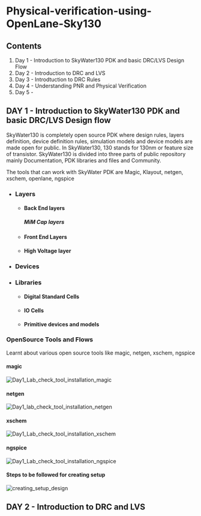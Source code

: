 
# Physical-verification-using-OpenLane-Sky130

## Contents
  1. Day 1 - Introduction to SkyWater130 PDK and basic DRC/LVS Design Flow
  2. Day 2 - Introduction to DRC and LVS
  3. Day 3 - Introdtuction to DRC Rules
  4. Day 4 - Understanding PNR and Physical Verification
  5. Day 5 - 

## DAY 1 - Introduction to SkyWater130 PDK and basic DRC/LVS Design flow

SkyWater130 is completely open source PDK where design rules, layers definition, device definition rules, simulation models and device models are made open for public. In SkyWater130, 130 stands for 130nm or feature size of transistor. SkyWater130 is divided into three parts of public repository mainly Documentation, PDK libraries and files and Community.

The tools that can work with SkyWater PDK are Magic, Klayout, netgen, xschem, openlane, ngspice

* ### **Layers**
  * #### Back End layers
      ##### MiM Cap layers
  * #### Front End Layers
  * #### High Voltage layer
* ### **Devices**
* ### **Libraries**
  * #### Digital Standard Cells
  * #### IO Cells
  * #### Primitive devices and models

### OpenSource Tools and Flows

Learnt about various open source tools like magic, netgen, xschem, ngspice

  #### magic
 
  ![Day1_Lab_check_tool_installation_magic](https://user-images.githubusercontent.com/24937940/129443616-bff833e7-b2a3-496b-af50-a2c1430a0267.PNG)

  #### netgen
  
  ![Day1_lab_check_tool_installation_netgen](https://user-images.githubusercontent.com/24937940/129443330-d7235990-408a-4635-a322-a13d213d3414.PNG)

  #### xschem
  
  ![Day1_Lab_check_tool_installation_xschem](https://user-images.githubusercontent.com/24937940/129443365-5cffb405-688c-4d35-9bc6-081db8585b07.PNG)

  #### ngspice
       
  ![Day1_Lab_check_tool_installation_ngspice](https://user-images.githubusercontent.com/24937940/129443506-cd3088ed-298b-4871-be74-2215c7f19424.PNG)

  #### Steps to be followed for creating setup
  
  ![creating_setup_design](https://user-images.githubusercontent.com/24937940/129444596-bc18c9b3-7537-487b-814d-2f6fe3c57e0d.PNG)

       
  
## DAY 2 - Introduction to DRC and LVS


 
